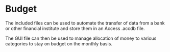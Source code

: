 # Budget

The included files can be used to automate the transfer of data from a bank or other financial institute and store them in an Access .accdb file. 

The GUI file can then be used to manage allocation of money to various categories to stay on budget on the monthly basis.
